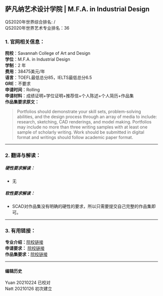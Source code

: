 ## 萨凡纳艺术设计学院 | M.F.A. in Industrial Design    
QS2020年世界综合排名: /  
QS2020年世界艺术专业排名：36




### 1. 官网相关信息：

**院校**：Savannah College of Art and Design    
**学位**：M.F.A. in Industrial Design  
**学制**：2 年    
**费用**：38475美元/年    
**语言**：TOEFL最低总分85，IELTS最低总分6.5    
**GRE**：不要求  
**申请时间**：Rolling         
**申请材料**：成绩证明+学位证明+推荐信+个人陈述+个人简历+作品集      
**作品集要求原文：**   

> Portfolios should demonstrate your skill sets, problem-solving abilities, and the design process through an array of media to include: research, sketching, CAD renderings, and model making. Portfolios may include no more than three writing samples with at least one sample of scholarly writing. Work should be submitted in digital format and writings should follow academic paper format.
---


### 2. 翻译与解读：

##### 硬性要求解读：
- 无



##### 软性要求解读：
- SCAD对作品集没有明确的硬性的要求，所以只需要提交自己完整的作品集即可。

---


### 3. 有用链接：

**专业介绍：**[院校链接](https://www.scad.edu/academics/programs/industrial-design/degrees/mfa)  
**申请要求：** [院校链接](https://www.scad.edu/admission/apply)  
**作品集要求：**[院校链接](https://www.scad.edu/admission/portfolio-and-writing-guidelines/graduate-portfolios)



---


#### 编辑历史
Yuan 20210224 已校对  
Natt 20210126 初次建立  
